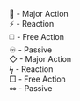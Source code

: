 🔷 - Major Action  
⚡ - Reaction  
◻️ - Free Action  
♾️ - Passive  
◇ - Major Action  
ϟ - Reaction  
□ - Free Action  
∞ - Passive  
